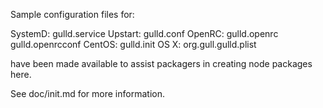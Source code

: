 Sample configuration files for:

SystemD: gulld.service
Upstart: gulld.conf
OpenRC:  gulld.openrc
         gulld.openrcconf
CentOS:  gulld.init
OS X:    org.gull.gulld.plist

have been made available to assist packagers in creating node packages here.

See doc/init.md for more information.
